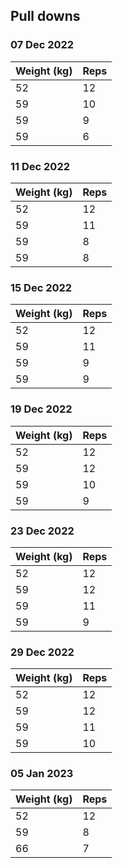 ## Pull downs

### 07 Dec 2022

| Weight (kg) | Reps |
| ----------- | ---- |
| 52 | 12 |
| 59 | 10 |
| 59 | 9 |
| 59 | 6 |

### 11 Dec 2022

| Weight (kg) | Reps |
| ----------- | ---- |
| 52 | 12 |
| 59 | 11 |
| 59 | 8 |
| 59 | 8 |

### 15 Dec 2022

| Weight (kg) | Reps |
| ----------- | ---- |
| 52 | 12 |
| 59 | 11 |
| 59 | 9 |
| 59 | 9 |

### 19 Dec 2022

| Weight (kg) | Reps |
| ----------- | ---- |
| 52 | 12 |
| 59 | 12 |
| 59 | 10 |
| 59 | 9 |

### 23 Dec 2022

| Weight (kg) | Reps |
| ----------- | ---- |
| 52 | 12 |
| 59 | 12 |
| 59 | 11 |
| 59 | 9 |

### 29 Dec 2022

| Weight (kg) | Reps |
| ----------- | ---- |
| 52 | 12 |
| 59 | 12 |
| 59 | 11 |
| 59 | 10 |

### 05 Jan 2023

| Weight (kg) | Reps |
| ----------- | ---- |
| 52 | 12 |
| 59 | 8 |
| 66 | 7 |